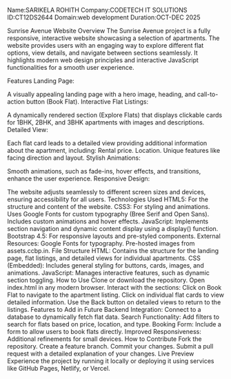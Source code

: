 Name:SARIKELA ROHITH Company:CODETECH IT SOLUTIONS ID:CT12DS2644 Domain:web development Duration:OCT-DEC 2025

Sunrise Avenue Website Overview The Sunrise Avenue project is a fully responsive, interactive website showcasing a selection of apartments. The website provides users with an engaging way to explore different flat options, view details, and navigate between sections seamlessly. It highlights modern web design principles and interactive JavaScript functionalities for a smooth user experience.

Features Landing Page:

A visually appealing landing page with a hero image, heading, and call-to-action button (Book Flat). Interactive Flat Listings:

A dynamically rendered section (Explore Flats) that displays clickable cards for 1BHK, 2BHK, and 3BHK apartments with images and descriptions. Detailed View:

Each flat card leads to a detailed view providing additional information about the apartment, including: Rental price. Location. Unique features like facing direction and layout. Stylish Animations:

Smooth animations, such as fade-ins, hover effects, and transitions, enhance the user experience. Responsive Design:

The website adjusts seamlessly to different screen sizes and devices, ensuring accessibility for all users. Technologies Used HTML5: For the structure and content of the website. CSS3: For styling and animations. Uses Google Fonts for custom typography (Bree Serif and Open Sans). Includes custom animations and hover effects. JavaScript: Implements section navigation and dynamic content display using a display() function. Bootstrap 4.5: For responsive layouts and pre-styled components. External Resources: Google Fonts for typography. Pre-hosted images from assets.ccbp.in. File Structure HTML: Contains the structure for the landing page, flat listings, and detailed views for individual apartments. CSS (Embedded): Includes general styling for buttons, cards, images, and animations. JavaScript: Manages interactive features, such as dynamic section toggling. How to Use Clone or download the repository. Open index.html in any modern browser. Interact with the sections: Click on Book Flat to navigate to the apartment listing. Click on individual flat cards to view detailed information. Use the Back button on detailed views to return to the listings. Features to Add in Future Backend Integration: Connect to a database to dynamically fetch flat data. Search Functionality: Add filters to search for flats based on price, location, and type. Booking Form: Include a form to allow users to book flats directly. Improved Responsiveness: Additional refinements for small devices. How to Contribute Fork the repository. Create a feature branch. Commit your changes. Submit a pull request with a detailed explanation of your changes. Live Preview Experience the project by running it locally or deploying it using services like GitHub Pages, Netlify, or Vercel.
